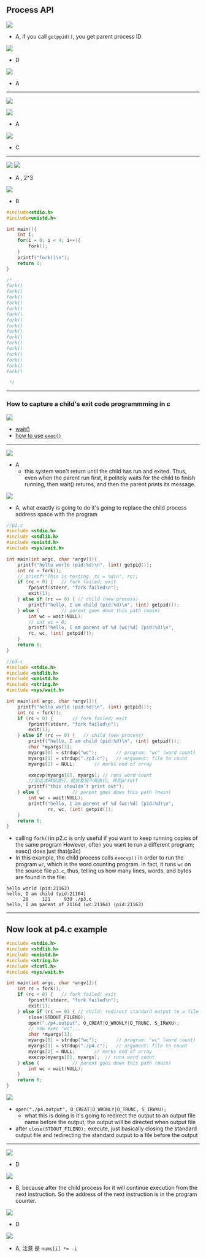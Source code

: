 ## Process API

![](img/2020-06-11-16-05-04.png)
- A, if you call `getppid()`, you get parent process ID.

![](img/2020-06-11-16-20-09.png)
- D

![](img/2020-06-11-16-21-46.png)
- A

---

![](img/2020-06-11-17-15-22.png)


![](img/2020-06-11-17-17-17.png)
- A

![](img/2020-06-11-17-18-47.png)
- C

---


![](img/2020-06-11-19-49-52.png)
![](img/2020-06-11-19-49-24.png)
- A  , 2^3



![](img/2020-06-11-19-58-24.png)
- B

```c++
#include<stdio.h>
#include<unistd.h>

int main(){
    int i;
    for(i = 0; i < 4; i++){
        fork();
    }
    printf("fork()\n");
    return 0;
}

/* 
fork()
fork()
fork()                                                                                   
fork()
fork()
fork()
fork()
fork()
fork()
fork()
fork()
fork()
fork()
fork()
fork()
fork()

 */
```
---
### How to capture a child's exit code programmming in c

![](img/2020-06-23-09-23-54.png)



- [wait()](https://novemberfall.github.io/Algorithm-FullStack/operation/wait.html)
- [how to use `exec()`](https://novemberfall.github.io/Algorithm-FullStack/operation/wait.html)



---
![](img/2020-06-11-21-20-39.png)
- A
  - this system won't return until the child has run and exited. Thus, even when the 
  parent run first, it politely waits for the child to finish running, then wait() 
  returns, and then the parent prints its message.

![](img/2020-06-12-06-28-35.png)
- A, what exactly is going to do it's going to replace the child process address space
  with the program 

```c++
//p2.c
#include <stdio.h>
#include <stdlib.h>
#include <unistd.h>
#include <sys/wait.h>

int main(int argc, char *argv[]){
    printf("hello world (pid:%d)\n", (int) getpid());
    int rc = fork();
    // printf("This is testing. rc = %d\n", rc);
    if (rc < 0) { 	// fork failed; exit
        fprintf(stderr, "fork failed\n");
        exit(1);
    } else if (rc == 0) { // child (new process)
        printf("hello, I am child (pid:%d)\n", (int) getpid());
    } else { 		// parent goes down this path (main)
        int wc = wait(NULL);
        // int wc = 0;
        printf("hello, I am parent of %d (wc:%d) (pid:%d)\n",
        rc, wc, (int) getpid());
    }
    return 0;
}
```

```c++
//p3.c
#include <stdio.h>
#include <stdlib.h>
#include <unistd.h>
#include <string.h>
#include <sys/wait.h>

int main(int argc, char *argv[]){
    printf("hello world (pid:%d)\n", (int) getpid());
    int rc = fork();
    if (rc < 0) { 		// fork failed; exit
        fprintf(stderr, "fork failed\n");
        exit(1);
    } else if (rc == 0) { 	// child (new process)
        printf("hello, I am child (pid:%d)\n", (int) getpid());
        char *myargs[3];
        myargs[0] = strdup("wc"); 		// program: "wc" (word count)
        myargs[1] = strdup("./p3.c"); 	// argument: file to count
        myargs[2] = NULL; 		// marks end of array

        execvp(myargs[0], myargs); // runs word count
        //可以注释屌这行，就会发现不再执行, 转而printf
        printf("this shouldn’t print out");
    } else { 			// parent goes down this path (main)
        int wc = wait(NULL);
        printf("hello, I am parent of %d (wc:%d) (pid:%d)\n",
               rc, wc, (int) getpid());
    }
    return 0;
}

```

  - calling `fork()`in p2.c is only useful if you want to keep running copies of the same 
    program However, often you want to run a different program; exec() does just that(p3c)
  - In this example, the child process calls `execvp()` in order to run the program `wc`,
    which is the word counting program. In fact, it runs `wc` on the source file `p3.c`, 
    thus, telling us how many lines, words, and bytes are found in the file: 

```
hello world (pid:21163)
hello, I am child (pid:21164)
      28     121     939 ./p3.c
hello, I am parent of 21164 (wc:21164) (pid:21163)
```
---

## Now look at p4.c example

```c++
#include <stdio.h>
#include <stdlib.h>
#include <unistd.h>
#include <string.h>
#include <fcntl.h>
#include <sys/wait.h>

int main(int argc, char *argv[]){
    int rc = fork();
    if (rc < 0) { 	// fork failed; exit
        fprintf(stderr, "fork failed\n");
        exit(1);
    } else if (rc == 0) { // child: redirect standard output to a file
        close(STDOUT_FILENO);
        open("./p4.output", O_CREAT|O_WRONLY|O_TRUNC, S_IRWXU);
        // now exec "wc"...
        char *myargs[3];
        myargs[0] = strdup("wc"); 		// program: "wc" (word count)
        myargs[1] = strdup("./p4.c"); 	// argument: file to count
        myargs[2] = NULL; 		// marks end of array
        execvp(myargs[0], myargs); 	// runs word count
    } else { 			// parent goes down this path (main)
        int wc = wait(NULL);
    }
    return 0;
}
```
![](img/2020-06-12-11-30-10.png)

- `open("./p4.output", O_CREAT|O_WRONLY|O_TRUNC, S_IRWXU);`
  - what this is doing is it's going to redirect the output to an output file name before
    the output, the output will be directed when output file
- after `close(STDOUT_FILENO);` execute, just basically closing the standard output file
  and redirecting the standard output to a file before the output  

---

![](img/2020-06-12-11-32-24.png)
- D



![](img/2020-06-12-11-32-56.png)
- B, because after the child process for it will continue execution from the next
  instruction. So the address of the next instruction is in the program counter.

![](img/2020-06-12-11-36-00.png)
- D



![](img/2020-06-12-11-40-50.png)
- A, 注意 是 `nums[i] *= -i`




